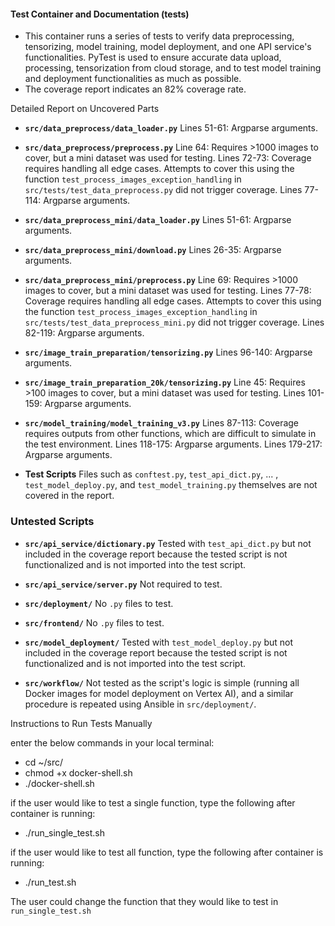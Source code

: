 #### Test Container and Documentation (tests)

- This container runs a series of tests to verify data preprocessing, tensorizing, model training, model deployment, and one API service's functionalities. PyTest is used to ensure accurate data upload, processing, tensorization from cloud storage, and to test model training and deployment functionalities as much as possible.
- The coverage report indicates an 82% coverage rate.

Detailed Report on Uncovered Parts

- **`src/data_preprocess/data_loader.py`**
  Lines 51-61: Argparse arguments.

- **`src/data_preprocess/preprocess.py`**
  Line 64: Requires >1000 images to cover, but a mini dataset was used for testing.
  Lines 72-73: Coverage requires handling all edge cases. Attempts to cover this using the function `test_process_images_exception_handling` in `src/tests/test_data_preprocess.py` did not trigger coverage.
  Lines 77-114: Argparse arguments.

- **`src/data_preprocess_mini/data_loader.py`**
  Lines 51-61: Argparse arguments.

- **`src/data_preprocess_mini/download.py`**
  Lines 26-35: Argparse arguments.

- **`src/data_preprocess_mini/preprocess.py`**
  Line 69: Requires >1000 images to cover, but a mini dataset was used for testing.
  Lines 77-78: Coverage requires handling all edge cases. Attempts to cover this using the function `test_process_images_exception_handling` in `src/tests/test_data_preprocess_mini.py` did not trigger coverage.
  Lines 82-119: Argparse arguments.

- **`src/image_train_preparation/tensorizing.py`**
  Lines 96-140: Argparse arguments.

- **`src/image_train_preparation_20k/tensorizing.py`**
  Line 45: Requires >100 images to cover, but a mini dataset was used for testing.
  Lines 101-159: Argparse arguments.

- **`src/model_training/model_training_v3.py`**
  Lines 87-113: Coverage requires outputs from other functions, which are difficult to simulate in the test environment.
  Lines 118-175: Argparse arguments.
  Lines 179-217: Argparse arguments.

- **Test Scripts**
  Files such as `conftest.py`, `test_api_dict.py`, ... , `test_model_deploy.py`, and `test_model_training.py` themselves are not covered in the report.

### Untested Scripts

- **`src/api_service/dictionary.py`**
  Tested with `test_api_dict.py` but not included in the coverage report because the tested script is not functionalized and is not imported into the test script.

- **`src/api_service/server.py`**
  Not required to test.

- **`src/deployment/`**
  No `.py` files to test.

- **`src/frontend/`**
  No `.py` files to test.

- **`src/model_deployment/`**
  Tested with `test_model_deploy.py` but not included in the coverage report because the tested script is not functionalized and is not imported into the test script.

- **`src/workflow/`**
  Not tested as the script's logic is simple (running all Docker images for model deployment on Vertex AI), and a similar procedure is repeated using Ansible in `src/deployment/`.

Instructions to Run Tests Manually

enter the below commands in your local terminal:
-   cd ~/src/
-   chmod +x docker-shell.sh
-   ./docker-shell.sh

if the user would like to test a single function, type the following after container is running:
-   ./run_single_test.sh

if the user would like to test all function, type the following after container is running:
-   ./run_test.sh

The user could change the function that they would like to test in `run_single_test.sh`
